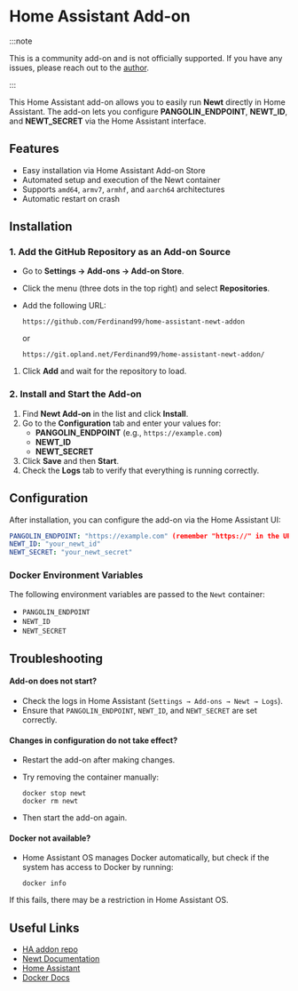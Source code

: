 # Home Assistant Add-on

:::note

This is a community add-on and is not officially supported. If you have any issues, please reach out to the [author](https://github.com/Ferdinand99/home-assistant-newt-addon).

:::

This Home Assistant add-on allows you to easily run **Newt** directly in Home Assistant. The add-on lets you configure **PANGOLIN_ENDPOINT**, **NEWT_ID**, and **NEWT_SECRET** via the Home Assistant interface.

## Features


- Easy installation via Home Assistant Add-on Store  
- Automated setup and execution of the Newt container  
- Supports `amd64`, `armv7`, `armhf`, and `aarch64` architectures  
- Automatic restart on crash

## Installation


### **1. Add the GitHub Repository as an Add-on Source**


- Go to **Settings → Add-ons → Add-on Store**.
- Click the menu (three dots in the top right) and select **Repositories**.
- Add the following URL:
    
   ```
   https://github.com/Ferdinand99/home-assistant-newt-addon
   ```
   or
   
   ```
   https://git.opland.net/Ferdinand99/home-assistant-newt-addon/
   ```

1. Click **Add** and wait for the repository to load.

### **2. Install and Start the Add-on**


1. Find **Newt Add-on** in the list and click **Install**.
2. Go to the **Configuration** tab and enter your values for:
    - **PANGOLIN_ENDPOINT** (e.g., `https://example.com`)
    - **NEWT_ID**
    - **NEWT_SECRET**
3. Click **Save** and then **Start**.
4. Check the **Logs** tab to verify that everything is running correctly.

## **Configuration**


After installation, you can configure the add-on via the Home Assistant UI:

```yaml
PANGOLIN_ENDPOINT: "https://example.com" (remember "https://" in the URL)
NEWT_ID: "your_newt_id"
NEWT_SECRET: "your_newt_secret"
```

### **Docker Environment Variables**

The following environment variables are passed to the `Newt` container:

- `PANGOLIN_ENDPOINT`
- `NEWT_ID`
- `NEWT_SECRET`

## Troubleshooting


#### **Add-on does not start?**

- Check the logs in Home Assistant (`Settings → Add-ons → Newt → Logs`).
- Ensure that `PANGOLIN_ENDPOINT`, `NEWT_ID`, and `NEWT_SECRET` are set correctly.

#### **Changes in configuration do not take effect?**

- Restart the add-on after making changes.
- Try removing the container manually:
    
    ```shell
    docker stop newt
    docker rm newt
    ```
    

- Then start the add-on again.

#### **Docker not available?**

- Home Assistant OS manages Docker automatically, but check if the system has access to Docker by running:
    
    ```shell
    docker info
    ```
    

If this fails, there may be a restriction in Home Assistant OS.

## Useful Links

- [HA addon repo](https://github.com/Ferdinand99/home-assistant-newt-addon)
- [Newt Documentation](https://docs.fossorial.io/Newt/overview)
- [Home Assistant](https://www.home-assistant.io/)
- [Docker Docs](https://docs.docker.com/)
